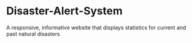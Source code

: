 # Disaster-Alert-System
A responsive, informative website that displays statistics for current and past natural disasters
